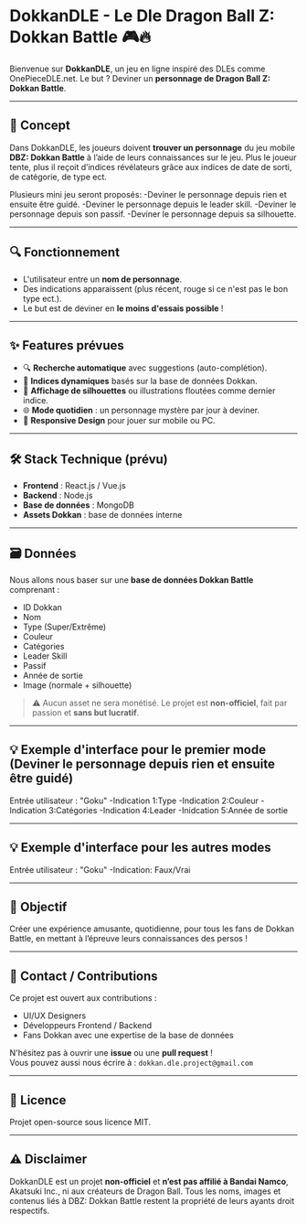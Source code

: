 # DokkanDLE - Le Dle Dragon Ball Z: Dokkan Battle 🎮🔥

Bienvenue sur **DokkanDLE**, un jeu en ligne inspiré des DLEs comme OnePieceDLE.net. Le but ? Deviner un **personnage de Dragon Ball Z: Dokkan Battle**.

---

## 🧠 Concept

Dans DokkanDLE, les joueurs doivent **trouver un personnage** du jeu mobile **DBZ: Dokkan Battle** à l’aide de leurs connaissances sur le jeu. Plus le joueur tente, plus il reçoit d’indices révélateurs grâce aux indices de date de sorti, de catégorie, de type ect.

Plusieurs mini jeu seront proposés:
-Deviner le personnage depuis rien et ensuite être guidé.
-Deviner le personnage depuis le leader skill.
-Deviner le personnage depuis son passif.
-Deviner le personnage depuis sa silhouette.

---

## 🔍 Fonctionnement

- L'utilisateur entre un **nom de personnage**.
- Des indications apparaissent (plus récent, rouge si ce n'est pas le bon type ect.).
- Le but est de deviner en **le moins d'essais possible** !

---

## ✨ Features prévues

- 🔍 **Recherche automatique** avec suggestions (auto-complétion).
- 🧩 **Indices dynamiques** basés sur la base de données Dokkan.
- 📸 **Affichage de silhouettes** ou illustrations floutées comme dernier indice.
- 🌐 **Mode quotidien** : un personnage mystère par jour à deviner.
- 📱 **Responsive Design** pour jouer sur mobile ou PC.

---

## 🛠️ Stack Technique (prévu)

- **Frontend** : React.js / Vue.js
- **Backend** : Node.js
- **Base de données** : MongoDB
- **Assets Dokkan** : base de données interne

---

## 🗃️ Données

Nous allons nous baser sur une **base de données Dokkan Battle** comprenant :

- ID Dokkan
- Nom
- Type (Super/Extrême)
- Couleur
- Catégories
- Leader Skill
- Passif
- Année de sortie
- Image (normale + silhouette)

> ⚠️ Aucun asset ne sera monétisé. Le projet est **non-officiel**, fait par passion et **sans but lucratif**.

---

## 💡 Exemple d'interface pour le premier mode (Deviner le personnage depuis rien et ensuite être guidé)

Entrée utilisateur : "Goku" 
  -Indication 1:Type 
  -Indication 2:Couleur
  -Indication 3:Catégories
  -Indication 4:Leader
  -Inidcation 5:Année de sortie

---

## 💡 Exemple d'interface pour les autres modes

Entrée utilisateur : "Goku" 
  -Indication: Faux/Vrai

---

## 🎯 Objectif

Créer une expérience amusante, quotidienne, pour tous les fans de Dokkan Battle, en mettant à l’épreuve leurs connaissances des persos !

---

## 📩 Contact / Contributions

Ce projet est ouvert aux contributions :

- UI/UX Designers
- Développeurs Frontend / Backend
- Fans Dokkan avec une expertise de la base de données

N'hésitez pas à ouvrir une **issue** ou une **pull request** !  
Vous pouvez aussi nous écrire à : `dokkan.dle.project@gmail.com`

---

## 📜 Licence

Projet open-source sous licence MIT.

---

## ⚠️ Disclaimer

DokkanDLE est un projet **non-officiel** et **n’est pas affilié à Bandai Namco**, Akatsuki Inc., ni aux créateurs de Dragon Ball. Tous les noms, images et contenus liés à DBZ: Dokkan Battle restent la propriété de leurs ayants droit respectifs.

